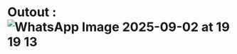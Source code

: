 # Outout : ![WhatsApp Image 2025-09-02 at 19 19 13](https://github.com/user-attachments/assets/e2acdb33-146d-4b0a-8ee8-d4604ab5a466)
